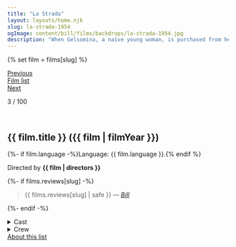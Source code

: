 ```yaml
---
title: "La Strada"
layout: layouts/home.njk
slug: la-strada-1954
ogImage: content/bill/films/backdrops/la-strada-1954.jpg
description: "When Gelsomina, a naïve young woman, is purchased from her impoverished mother by brutish circus strongman Zampanò to be his wife and partner, she loyally endures her husband's coldness and abuse as they travel the Italian countryside performing together. Soon Zampanò must deal with his jealousy and conflicted feelings about Gelsomina when she finds a kindred spirit in Il Matto, the carefree circus fool, and contemplates leaving Zampanò."
---
```


{% set film = films[slug] %}

<nav class="films">
  <div class="prev">
    <a href="../whisky-galore-1949"><i class="fa-solid fa-chevron-left fa-xs"></i> Previous</a>
  </div>
  <div>
    <a href="../">Film list</a>
  </div>
  <div class="next">
    <a href="../im-all-right-jack-1959">Next <i class="fa-solid fa-chevron-right fa-xs"></i></a>
  </div>
</nav>

<p>3 / 100</p>

<article class="film slug-la-strada-1954">
  <div class="backdrop-and-poster">
    <img class="poster" src="../films/posters/{{ slug }}.jpg" alt="">
    <img class="backdrop" src="../films/backdrops/{{ slug }}.jpg" alt="">
  </div>

  <h1>{{ film.title }} ({{ film | filmYear }})</h1>

  <p>
    {%- if film.language -%}Language: {{ film.language }}.{% endif %}
    
  </p>

  <p class="director">
    Directed by <strong>{{ film | directors }}</strong>
  </p>

  {%- if films.reviews[slug] -%}
    <blockquote> 
      {{ films.reviews[slug] | safe }} <em>—&nbsp;<a href="/bill">Bill</a></em>
    </blockquote> 
  {%- endif -%}

  <details>
    <summary>
      Cast
    </summary>
  <ul>
    {%- for cast in film.credits.cast -%}
      <li>
        {{ cast.name }} as <em>{{ cast.character }}</em>
      </li>
    {%- endfor -%}
  </ul>
  </details>

  <details>
    <summary>
      Crew
    </summary>
    <ul>
      {%- for crew in film.credits.crew -%}
        <li>
          {{ crew.name }} &mdash; <em>{{ crew.job }}</em>
        </li>
      {%- endfor -%}
    </ul>
  </details>
  
</article>
<footer>
  <a href="../about">About this list</a>
</footer>
